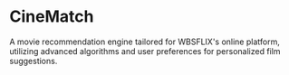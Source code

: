 # CineMatch
A movie recommendation engine tailored for WBSFLIX's online platform, utilizing advanced algorithms and user preferences for personalized film suggestions.
